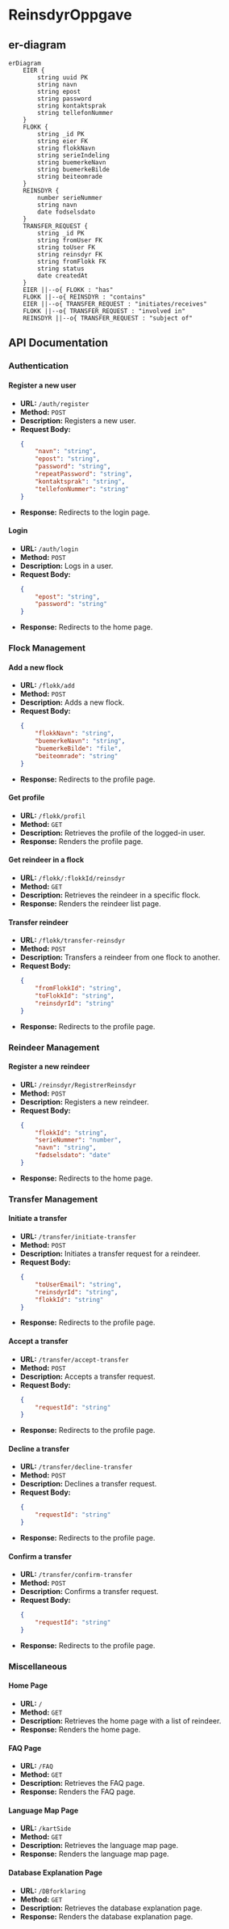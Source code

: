 # ReinsdyrOppgave

## er-diagram
```mermaid
erDiagram
    EIER {
        string uuid PK
        string navn
        string epost
        string password
        string kontaktsprak
        string tellefonNummer
    }
    FLOKK {
        string _id PK
        string eier FK
        string flokkNavn
        string serieIndeling
        string buemerkeNavn
        string buemerkeBilde
        string beiteomrade
    }
    REINSDYR {
        number serieNummer
        string navn
        date fodselsdato
    }
    TRANSFER_REQUEST {
        string _id PK
        string fromUser FK
        string toUser FK
        string reinsdyr FK
        string fromFlokk FK
        string status
        date createdAt
    }
    EIER ||--o{ FLOKK : "has"
    FLOKK ||--o{ REINSDYR : "contains"
    EIER ||--o{ TRANSFER_REQUEST : "initiates/receives"
    FLOKK ||--o{ TRANSFER_REQUEST : "involved in"
    REINSDYR ||--o{ TRANSFER_REQUEST : "subject of"
```

## API Documentation

### Authentication

#### Register a new user
- **URL:** `/auth/register`
- **Method:** `POST`
- **Description:** Registers a new user.
- **Request Body:**
    ```json
    {
        "navn": "string",
        "epost": "string",
        "password": "string",
        "repeatPassword": "string",
        "kontaktsprak": "string",
        "tellefonNummer": "string"
    }
    ```
- **Response:** Redirects to the login page.

#### Login
- **URL:** `/auth/login`
- **Method:** `POST`
- **Description:** Logs in a user.
- **Request Body:**
    ```json
    {
        "epost": "string",
        "password": "string"
    }
    ```
- **Response:** Redirects to the home page.

### Flock Management

#### Add a new flock
- **URL:** `/flokk/add`
- **Method:** `POST`
- **Description:** Adds a new flock.
- **Request Body:**
    ```json
    {
        "flokkNavn": "string",
        "buemerkeNavn": "string",
        "buemerkeBilde": "file",
        "beiteomrade": "string"
    }
    ```
- **Response:** Redirects to the profile page.

#### Get profile
- **URL:** `/flokk/profil`
- **Method:** `GET`
- **Description:** Retrieves the profile of the logged-in user.
- **Response:** Renders the profile page.

#### Get reindeer in a flock
- **URL:** `/flokk/:flokkId/reinsdyr`
- **Method:** `GET`
- **Description:** Retrieves the reindeer in a specific flock.
- **Response:** Renders the reindeer list page.

#### Transfer reindeer
- **URL:** `/flokk/transfer-reinsdyr`
- **Method:** `POST`
- **Description:** Transfers a reindeer from one flock to another.
- **Request Body:**
    ```json
    {
        "fromFlokkId": "string",
        "toFlokkId": "string",
        "reinsdyrId": "string"
    }
    ```
- **Response:** Redirects to the profile page.

### Reindeer Management

#### Register a new reindeer
- **URL:** `/reinsdyr/RegistrerReinsdyr`
- **Method:** `POST`
- **Description:** Registers a new reindeer.
- **Request Body:**
    ```json
    {
        "flokkId": "string",
        "serieNummer": "number",
        "navn": "string",
        "fødselsdato": "date"
    }
    ```
- **Response:** Redirects to the home page.

### Transfer Management

#### Initiate a transfer
- **URL:** `/transfer/initiate-transfer`
- **Method:** `POST`
- **Description:** Initiates a transfer request for a reindeer.
- **Request Body:**
    ```json
    {
        "toUserEmail": "string",
        "reinsdyrId": "string",
        "flokkId": "string"
    }
    ```
- **Response:** Redirects to the profile page.

#### Accept a transfer
- **URL:** `/transfer/accept-transfer`
- **Method:** `POST`
- **Description:** Accepts a transfer request.
- **Request Body:**
    ```json
    {
        "requestId": "string"
    }
    ```
- **Response:** Redirects to the profile page.

#### Decline a transfer
- **URL:** `/transfer/decline-transfer`
- **Method:** `POST`
- **Description:** Declines a transfer request.
- **Request Body:**
    ```json
    {
        "requestId": "string"
    }
    ```
- **Response:** Redirects to the profile page.

#### Confirm a transfer
- **URL:** `/transfer/confirm-transfer`
- **Method:** `POST`
- **Description:** Confirms a transfer request.
- **Request Body:**
    ```json
    {
        "requestId": "string"
    }
    ```
- **Response:** Redirects to the profile page.

### Miscellaneous

#### Home Page
- **URL:** `/`
- **Method:** `GET`
- **Description:** Retrieves the home page with a list of reindeer.
- **Response:** Renders the home page.

#### FAQ Page
- **URL:** `/FAQ`
- **Method:** `GET`
- **Description:** Retrieves the FAQ page.
- **Response:** Renders the FAQ page.

#### Language Map Page
- **URL:** `/kartSide`
- **Method:** `GET`
- **Description:** Retrieves the language map page.
- **Response:** Renders the language map page.

#### Database Explanation Page
- **URL:** `/DBforklaring`
- **Method:** `GET`
- **Description:** Retrieves the database explanation page.
- **Response:** Renders the database explanation page.